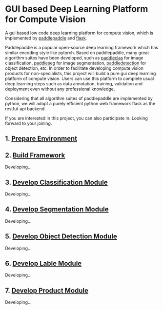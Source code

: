 # GUI based Deep Learning Platform for Compute Vision 

A gui based low code deep learning platform for compute vision, which is implemented by [paddlepaddle](https://github.com/PaddlePaddle/Paddle) and [flask](https://flask.palletsprojects.com/).

Paddlepaddle is a popular open-source deep learning framework which has similar encoding style like pytorch. Based on paddlepaddle, many great algorithm suites have been developed, such as [paddleclas](https://github.com/PaddlePaddle/PaddleClas) for image classification, [paddleseg](https://github.com/PaddlePaddle/PaddleSeg) for image segmentation, [paddledetection](https://github.com/PaddlePaddle/PaddleDetection) for object detection, etc. In order to facilitate developing compute vision products for non-specialists, this project will build a pure gui deep learning platform of compute vision. Users can use this platform to complete usual deep learning steps such as data annotation, training, validation and deployment even without any professional knowledge.

Considering that all algorithm suites of paddlepaddle are implemented by python, we will adopt a purely efficient python web framework flask as the restful-api backend. 

If you are interested in this project, you can also participate in. Looking forward to your joining.

## 1. [Prepare Environment](./doc/PrepareEnvironment.md)


## 2. [Build Framework](./doc/Build_Framework.md)

Developing...

## 3. [Develop Classification Module](./doc/Develop_Classification_Module.md)

Developing...

## 4. [Develop Segmentation Module](./doc/Develop_Segmentation_Module.md)

Developing...

## 5. [Develop Object Detection Module](./doc/Develop_Object_Detection_Module.md)

Developing...

## 6. [Develop Lable Module](./doc/Develop_Lable_Module.md)

Developing...

## 7. [Develop Product Module](./doc/Develop_Product_Module.md)

Developing...